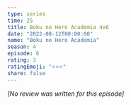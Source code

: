 ```yaml
---
type: series
time: 25
title: Boku no Hero Academia 4x6
date: "2022-08-12T00:00:00"
name: "Boku no Hero Academia"
season: 4
episode: 6
rating: 3
ratingEmoji: "⭐️⭐️⭐️"
share: false
---
```


_[No review was written for this episode]_
